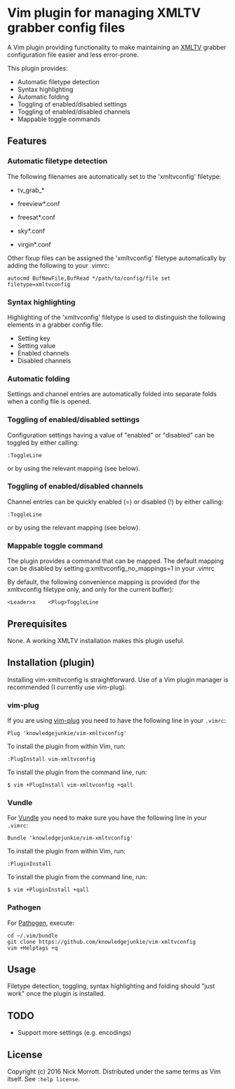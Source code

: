# Vim plugin for managing XMLTV grabber config files

A Vim plugin providing functionality to make maintaining an [XMLTV][xmltv] grabber
configuration file easier and less error-prone.

This plugin provides:

* Automatic filetype detection
* Syntax highlighting
* Automatic folding
* Toggling of enabled/disabled settings
* Toggling of enabled/disabled channels
* Mappable toggle commands


## Features

### Automatic filetype detection

The following filenames are automatically set to the 'xmltvconfig' filetype:

* tv\_grab\_\*

* freeview\*.conf
* freesat\*.conf
* sky\*.conf
* virgin\*.conf

Other fixup files can be assigned the 'xmltvconfig' filetype automatically by adding
the following to your .vimrc:

    autocmd BufNewFile,BufRead */path/to/config/file set filetype=xmltvconfig


### Syntax highlighting

Highlighting of the 'xmltvconfig' filetype is used to distinguish the
following elements in a grabber config file:

* Setting key
* Setting value
* Enabled channels
* Disabled channels


### Automatic folding

Settings and channel entries are automatically folded into separate folds when
a config file is opened.


### Toggling of enabled/disabled settings

Configuration settings having a value of "enabled" or "disabled" can be toggled
by either calling:

    :ToggleLine

or by using the relevant mapping (see below).


### Toggling of enabled/disabled channels

Channel entries can be quickly enabled (=) or disabled (!) by either calling:

    :ToggleLine

or by using the relevant mapping (see below).


### Mappable toggle command

The plugin provides a <Plug> command that can be mapped. The default
mapping can be disabled by setting g:xmltvconfig_no_mappings=1 in your .vimrc

By default, the following convenience mapping is provided (for the xmltvconfig
filetype only, and only for the current buffer):

    <Leader>x    <Plug>ToggleLine


## Prerequisites

None. A working XMLTV installation makes this plugin useful.


## Installation (plugin)

Installing vim-xmltvconfig is straightforward. Use of a Vim plugin manager is
recommended (I currently use vim-plug).


### vim-plug

If you are using [vim-plug][vim-plug] you need to have the following line
in your `.vimrc`:

    Plug 'knowledgejunkie/vim-xmltvconfig'

To install the plugin from within Vim, run:

    :PlugInstall vim-xmltvconfig

To install the plugin from the command line, run:

    $ vim +PlugInstall vim-xmltvconfig +qall


### Vundle

For [Vundle][vundle] you need to make sure you have the following line in
your `.vimrc`:

    Bundle 'knowledgejunkie/vim-xmltvconfig'

To install the plugin from within Vim, run:

    :PluginInstall

To install the plugin from the command line, run:

    $ vim +PluginInstall +qall


### Pathogen

For [Pathogen][pathogen], execute:

    cd ~/.vim/bundle
    git clone https://github.com/knowledgejunkie/vim-xmltvconfig
    vim +Helptags +q


## Usage

Filetype detection, toggling, syntax highlighting and folding should "just work"
once the plugin is installed.


## TODO

* Support more settings (e.g. encodings)


## License

Copyright (c) 2016 Nick Morrott. Distributed under the same terms as Vim itself. See `:help license`.

[xmltv]: http://xmltv.org
[vim-plug]: https://github.com/junegunn/vim-plug
[vundle]: https://github.com/gmarik/Vundle.vim
[pathogen]: https://github.com/tpope/vim-pathogen

